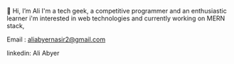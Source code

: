 👋 Hi, I’m Ali
I'm a tech geek, a competitive programmer and an enthusiastic learner 
i'm interested in web technologies and currently working on MERN stack, 

Email :
aliabyernasir2@gmail.com

linkedin:
Ali Abyer

<!---
AbyerAli/AbyerAli is a ✨ special ✨ repository because its `README.md` (this file) appears on your GitHub profile.
You can click the Preview link to take a look at your changes.
--->
